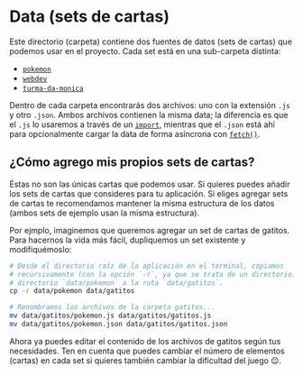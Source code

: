# Data (sets de cartas)

Este directorio (carpeta) contiene dos fuentes de datos (sets de cartas) que
podemos usar en el proyecto. Cada set está en una sub-carpeta distinta:

* [`pokemon`](./pokemon)
* [`webdev`](./webdev)
* [`turma-da-monica`](./turma-da-monica/)

Dentro de cada carpeta encontrarás dos archivos: uno con la extensión `.js` y
otro `.json`. Ambos archivos contienen la misma data; la diferencia es que el
`.js` lo usaremos a través de un [`import`](https://developer.mozilla.org/en-US/docs/Web/JavaScript/Reference/Statements/import),
mientras que el `.json` está ahí para opcionalmente cargar la data de forma
asíncrona con [`fetch()`](https://developer.mozilla.org/es/docs/Web/API/Fetch_API).

## ¿Cómo agrego mis propios sets de cartas?

Éstas no son las únicas cartas que podemos usar. Si quieres puedes añadir los
sets de cartas que consideres para tu aplicación. Si eliges agregar sets de
cartas te recomendamos mantener la misma estructura de los datos (ambos sets de
ejemplo usan la misma estructura).

Por ejmplo, imaginemos que queremos agregar un set de cartas de gatitos. Para
hacernos la vida más fácil, dupliquemos un set existente y modifiquémoslo:

```sh
# Desde el directorio raíz de la aplicación en el terminal, copiamos
# recursivamente (con la opción `-r`, ya que se trata de un directorio) el
# directorio `data/pokemon` a la ruta `data/gatitos`.
cp -r data/pokemon data/gatitos

# Renombramos los archivos de la carpeta gatitos...
mv data/gatitos/pokemon.js data/gatitos/gatitos.js
mv data/gatitos/pokemon.json data/gatitos/gatitos.json
```

Ahora ya puedes editar el contenido de los archivos de gatitos según tus
necesidades. Ten en cuenta que puedes cambiar el número de elementos (cartas) en
cada set si quieres también cambiar la dificultad del juego :wink:.
